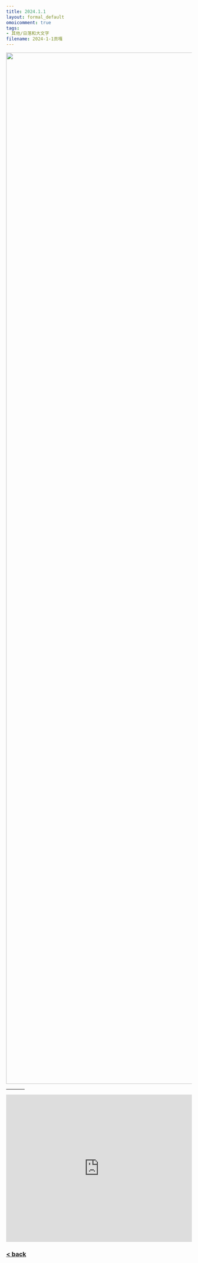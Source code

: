 ```yaml
---
title: 2024.1.1
layout: formal_default
omoicomment: true
tags:
- 其他/日落和大文字
filename: 2024-1-1贡嘎
---
```


<img src="https://drive.google.com/thumbnail?id=1B_1Jn6lWgOEsyK-NOMb54-3alC5cPGY7&sz=w5600" width="2800px" />
<hr style="width:50px;text-align:left;margin-left:0">

<iframe width="100%" height="400px" src="https://www.youtube.com/embed/rGRy9hA-CAA?start=0&autoplay=0" 
        frameborder="0" allow="autoplay; encrypted-media" allowfullscreen> </iframe>

### [< back](https://wzetto.github.io/wz369.github.io/omoi_main/omoi.html)

<script>
  window.onload = function(){
    let txt = document.getElementById("side_text");
    txt.innerHTML = "";
  }
</script>
